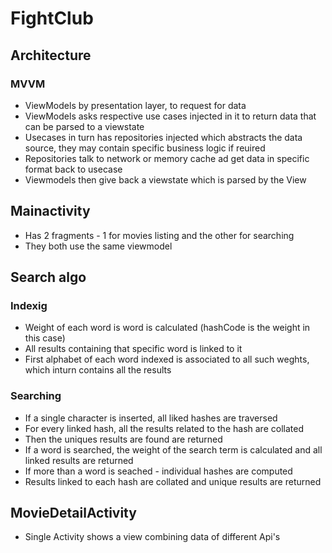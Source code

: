 # FightClub   
## Architecture      
### MVVM 
- ViewModels by presentation layer, to request for data 
- ViewModels asks respective use cases injected in it to return  data that can be parsed to a viewstate
- Usecases in turn has repositories injected which abstracts the data source, they may contain specific business logic if reuired
- Repositories talk to network or memory cache ad get data in specific format back to usecase
- Viewmodels then give back a viewstate which is parsed by the View

 ## Mainactivity 
 - Has 2 fragments - 1 for movies listing and the other for searching
 - They both use the same viewmodel
 
 ## Search algo
 ### Indexig
 - Weight of each word is word is calculated (hashCode is the weight in this case)
 - All results containing that specific word is linked to it
 - First alphabet of each word indexed is associated to all such weghts, which inturn contains all the results
 ### Searching
  - If a single character is inserted, all liked hashes are traversed
  - For every linked hash, all the results related to the hash are collated
  - Then the uniques results are found are returned
  - If a word is searched, the weight of the search term is calculated and all linked results are returned
  - If more than a word is seached - individual hashes are computed
  - Results linked to each hash are collated and unique results are returned
  
  ## MovieDetailActivity
  - Single Activity shows a view combining data of different Api's

 
